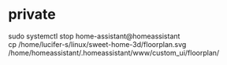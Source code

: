 # private
sudo systemctl stop home-assistant@homeassistant  
cp /home/lucifer-s/linux/sweet-home-3d/floorplan.svg /home/homeassistant/.homeassistant/www/custom_ui/floorplan/
